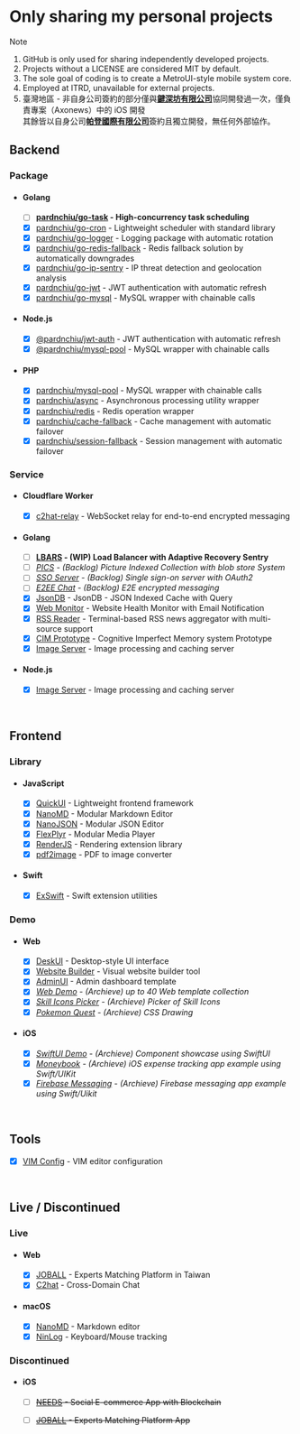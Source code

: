 # Only sharing my personal projects
> [!Note]
> 1. GitHub is only used for sharing independently developed projects.
> 2. Projects without a LICENSE are considered MIT by default.
> 3. The sole goal of coding is to create a MetroUI-style mobile system core.
> 4. Employed at ITRD, unavailable for external projects.
> 5. 臺灣地區 - 非自身公司簽約的部分僅與[**鍵深坊有限公司**](https://findbiz.nat.gov.tw/fts/query/QueryBar/queryInit.do?banNo=00248098)協同開發過一次，僅負責專案（Axonews）中的 iOS 開發<br>
>   其餘皆以自身公司[**帕登國際有限公司**](https://findbiz.nat.gov.tw/fts/query/QueryBar/queryInit.do?banNo=24924502)簽約且獨立開發，無任何外部協作。

## Backend
### Package
- #### Golang
  - [ ] **[pardnchiu/go-task](https://github.com/pardnchiu/go-task) - High-concurrency task scheduling**
  - [x] [pardnchiu/go-cron](https://pkg.go.dev/github.com/pardnchiu/go-cron) - Lightweight scheduler with standard library
  - [x] [pardnchiu/go-logger](https://pkg.go.dev/github.com/pardnchiu/go-logger) - Logging package with automatic rotation
  - [x] [pardnchiu/go-redis-fallback](https://pkg.go.dev/github.com/pardnchiu/go-redis-fallback) - Redis fallback solution by automatically downgrades
  - [x] [pardnchiu/go-ip-sentry](https://pkg.go.dev/github.com/pardnchiu/go-ip-sentry) - IP threat detection and geolocation analysis
  - [x] [pardnchiu/go-jwt](https://pkg.go.dev/github.com/pardnchiu/go-jwt) - JWT authentication with automatic refresh
  - [x] [pardnchiu/go-mysql](https://pkg.go.dev/github.com/pardnchiu/go-mysql) - MySQL wrapper with chainable calls
- #### Node.js 
  - [x] [@pardnchiu/jwt-auth](https://www.npmjs.com/package/@pardnchiu/jwt-auth) - JWT authentication with automatic refresh
  - [x] [@pardnchiu/mysql-pool](https://www.npmjs.com/package/@pardnchiu/mysql-pool) - MySQL wrapper with chainable calls
- #### PHP
  - [x] [pardnchiu/mysql-pool](https://packagist.org/packages/pardnchiu/mysql-pool) - MySQL wrapper with chainable calls
  - [x] [pardnchiu/async](https://packagist.org/packages/pardnchiu/async) - Asynchronous processing utility wrapper
  - [x] [pardnchiu/redis](https://packagist.org/packages/pardnchiu/redis) - Redis operation wrapper
  - [x] [pardnchiu/cache-fallback](https://packagist.org/packages/pardnchiu/cache-fallback) - Cache management with automatic failover
  - [x] [pardnchiu/session-fallback](https://packagist.org/packages/pardnchiu/session-fallback) - Session management with automatic failover
### Service
- #### Cloudflare Worker
  - [x] [c2hat-relay](https://github.com/pardnchiu/c2hat-relay) - WebSocket relay for end-to-end encrypted messaging
- #### Golang
  - [ ] **[LBARS](https://github.com/pardnchiu/go-load-balance) - (WIP) Load Balancer with Adaptive Recovery Sentry**
  - [ ] *[PICS](https://github.com/pardnchiu/PICS) - (Backlog) Picture Indexed Collection with blob store System*
  - [ ] *[SSO Server](https://github.com/pardnchiu/demo-go-sso-server) - (Backlog) Single sign-on server with OAuth2*
  - [ ] *[E2EE Chat](https://github.com/pardnchiu/demo-go-e2ee-chat) - (Backlog) E2E encrypted messaging*
  - [x] [JsonDB](https://github.com/pardnchiu/JsonDB) - JsonDB - JSON Indexed Cache with Query
  - [x] [Web Monitor](https://github.com/pardnchiu/web-monitor) - Website Health Monitor with Email Notification
  - [x] [RSS Reader](https://github.com/pardnchiu/rss-reader) - Terminal-based RSS news aggregator with multi-source support
  - [x] [CIM Prototype](https://github.com/pardnchiu/cim-prototype) - Cognitive Imperfect Memory system Prototype
  - [x] [Image Server](https://github.com/pardnchiu/demo-go-image-server) -  Image processing and caching server
- #### Node.js
  - [x] [Image Server](https://github.com/pardnchiu/demo-node-image-server) -  Image processing and caching server

<br>

## Frontend
### Library
- #### JavaScript
  - [x] [QuickUI](https://quickui.pardn.io) - Lightweight frontend framework
  - [x] [NanoMD](https://nanomd.pardn.io) - Modular Markdown Editor
  - [x] [NanoJSON](https://nanojson.pardn.io) - Modular JSON Editor
  - [x] [FlexPlyr](https://flexplyr.pardn.io) - Modular Media Player
  - [x] [RenderJS](https://renderjs.pardn.io) - Rendering extension library
  - [x] [pdf2image](https://pardn.io/pdf2image) - PDF to image converter
- #### Swift
  - [x] [ExSwift](https://github.com/pardnchiu/ExSwift) - Swift extension utilities
### Demo
- #### Web
  - [x] [DeskUI](https://github.com/pardnltd/DeskUI) - Desktop-style UI interface
  - [x] [Website Builder](https://github.com/pardnltd/website-builder) - Visual website builder tool
  - [x] [AdminUI](https://github.com/pardnltd/adminui) - Admin dashboard template
  - [x] *[Web Demo](https://pardn.io/web-template) - (Archieve) up to 40 Web template collection*
  - [x] *[Skill Icons Picker](https://pardnchiu.github.io/SkilliconsPicker/) - (Archieve) Picker of Skill Icons*
  - [x] *[Pokemon Quest](https://github.com/pardnchiu/css-pokemon-quest) - (Archieve) CSS Drawing*
- #### iOS
  - [x] *[SwiftUI Demo](https://github.com/pardnchiu/demo-swiftui) - (Archieve) Component showcase using SwiftUI*
  - [x] *[Moneybook](https://github.com/pardnchiu/swift-moneybook) - (Archieve) iOS expense tracking app example using Swift/UIKit*
  - [x] *[Firebase Messaging](https://github.com/pardnchiu/swift-firebase-messaging) - (Archieve) Firebase messaging app example using Swift/Uikit*

<br>

## Tools
- [x] [VIM Config](https://github.com/pardnchiu/vim-config) - VIM editor configuration

<br>

## Live / Discontinued

### Live
- #### Web
  - [x] [JOBALL](https://joball.tw) - Experts Matching Platform in Taiwan
  - [x] [C2hat](https://chromewebstore.google.com/detail/c2hat-cross-domain-chat/chngimmfgmkpninihhljpidnieocmhdn) - Cross-Domain Chat
- #### macOS
  - [x] [NanoMD](https://apps.apple.com/us/app/nanomd-markdown-%E7%B7%A8%E8%BC%AF%E5%99%A8/id6740427920) - Markdown editor
  - [x] [NinLog](https://apps.apple.com/tw/app/ninlog-%E9%8D%B5%E7%9B%A4%E6%BB%91%E9%BC%A0%E8%BF%BD%E8%B9%A4/id6741706238) - Keyboard/Mouse tracking
### Discontinued
- #### iOS
  - [ ] <s>[NEEDS](https://appadvice.com/app/e9-96-8b-e7-ae-b1/1460355322.amp) - Social E-commerce App with Blockchain</s>
  - [ ] <s>[JOBALL](https://appadvice.com/app/joball-e6-8e-a5-e6-b4-bd/1272878907.amp) - Experts Matching Platform App</s>

